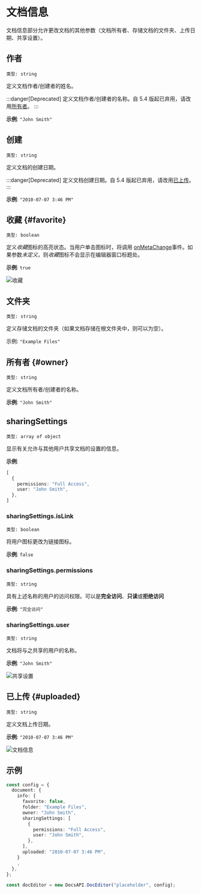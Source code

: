 ﻿# 文档信息

文档信息部分允许更改文档的其他参数（文档所有者、存储文档的文件夹、上传日期、共享设置）。

## 作者

`类型: string`

定义文档作者/创建者的姓名。

:::danger[Deprecated]
定义文档作者/创建者的名称。自 5.4 版起已弃用，请改用[所有者](#owner)。
:::

**示例**: `"John Smith"`

## 创建

`类型: string`

定义文档的创建日期。

:::danger[Deprecated]
定义文档创建日期。自 5.4 版起已弃用，请改用[已上传](#uploaded)。
:::

**示例**: `"2010-07-07 3:46 PM"`

## 收藏 {#favorite}

`类型: boolean`

定义*收藏*图标的高亮状态。当用户单击图标时，将调用 [onMetaChange](../events.md#onmetachange)事件。如果参数*未定义*，则*收藏*图标不会显示在编辑器窗口标题处。

**示例**: `true`

![收藏](/assets/images/editor/favorite.png)

## 文件夹

`类型: string`

定义存储文档的文件夹（如果文档存储在根文件夹中，则可以为空）。

示例: `"Example Files"`

## 所有者 {#owner}

`类型: string`

定义文档所有者/创建者的名称。

**示例**: `"John Smith"`

## sharingSettings

`类型: array of object`

显示有关允许与其他用户共享文档的设置的信息。

**示例**:

``` ts
[
  {
    permissions: "Full Access",
    user: "John Smith",
  },
]
```

### sharingSettings.isLink

`类型: boolean`

将用户图标更改为链接图标。

**示例**: `false`

### sharingSettings.permissions

`类型: string`

具有上述名称的用户的访问权限。可以是**完全访问**、**只读**或**拒绝访问**

**示例**: `"完全访问"`

### sharingSettings.user

`类型: string`

文档将与之共享的用户的名称。

**示例**: `"John Smith"`

![共享设置](/assets/images/editor/sharing_settings.png) 

## 已上传 {#uploaded}

`类型: string`

定义文档上传日期。

**示例**: `"2010-07-07 3:46 PM"`

![文档信息](/assets/images/editor/info.png)

## 示例

``` ts
const config = {
  document: {
    info: {
      favorite: false,
      folder: "Example Files",
      owner: "John Smith",
      sharingSettings: [
        {
          permissions: "Full Access",
          user: "John Smith",
        },
      ],
      uploaded: "2010-07-07 3:46 PM",
    }
    ,
  },
};

const docEditor = new DocsAPI.DocEditor("placeholder", config);
```
